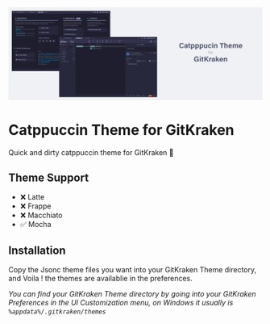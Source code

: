 ![alt](./assets/banner.png)

# Catppuccin Theme for GitKraken

Quick and dirty catppuccin theme for GitKraken 🤷

## Theme Support

- ❌ Latte
- ❌ Frappe
- ❌ Macchiato
- ✅ Mocha

## Installation

Copy the Jsonc theme files you want into your GitKraken Theme directory, and Voila ! the themes are availablie in the preferences.

_You can find your GitKraken Theme directory by going into your GitKraken Preferences in the UI Customization menu, on Windows it usually is `%appdata%/.gitkraken/themes`_
